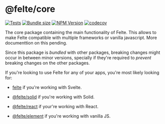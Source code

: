# @felte/core

[![Tests](https://github.com/pablo-abc/felte/workflows/Tests/badge.svg)](https://github.com/pablo-abc/felte/actions/workflows/test.yml)
[![Bundle size](https://img.shields.io/bundlephobia/min/@felte/core)](https://bundlephobia.com/result?p=@felte/core)
[![NPM Version](https://img.shields.io/npm/v/@felte/core)](https://www.npmjs.com/package/@felte/core)
[![codecov](https://codecov.io/gh/pablo-abc/felte/branch/main/graph/badge.svg?token=T73OJZ50LC)](https://codecov.io/gh/pablo-abc/felte)

The core package containing the main functionality of Felte. This allows to make Felte compatible with multiple frameworks or vanilla javascript. More documenttion on this pending.

Since this package is _bundled_ with other packages, breaking changes might occur in between minor versions, specially if they're required to _prevent_ breaking changes on the other packages.

If you're looking to use Felte for any of your apps, you're most likely looking for:

- [felte](../felte) if you're working with Svelte.

- [@felte/solid](../solid) if you're working with Solid.

- [@felte/react](../react) if your're working with React.

- [@felte/element](../element) if you're working with vanilla JS.
